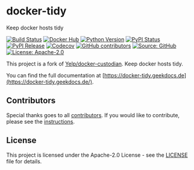 # docker-tidy

Keep docker hosts tidy

[![Build Status](https://img.shields.io/drone/build/thegeeklab/docker-tidy?logo=drone)](https://drone.thegeeklab.de/thegeeklab/docker-tidy)
[![Docker Hub](https://img.shields.io/badge/docker-latest-blue.svg?logo=docker&logoColor=white)](https://hub.docker.com/r/thegeeklab/docker-tidy)
[![Python Version](https://img.shields.io/pypi/pyversions/docker-tidy.svg)](https://pypi.org/project/docker-tidy/)
[![PyPI Status](https://img.shields.io/pypi/status/docker-tidy.svg)](https://pypi.org/project/docker-tidy/)
[![PyPI Release](https://img.shields.io/pypi/v/docker-tidy.svg)](https://pypi.org/project/docker-tidy/)
[![Codecov](https://img.shields.io/codecov/c/github/thegeeklab/docker-tidy)](https://codecov.io/gh/thegeeklab/docker-tidy)
[![GitHub contributors](https://img.shields.io/github/contributors/thegeeklab/docker-tidy)](https://github.com/thegeeklab/docker-tidy/graphs/contributors)
[![Source: GitHub](https://img.shields.io/badge/source-github-blue.svg?logo=github&logoColor=white)](https://github.com/thegeeklab/docker-tidy)
[![License: Apache-2.0](https://img.shields.io/github/license/thegeeklab/docker-tidy)](https://github.com/thegeeklab/docker-tidy/blob/main/LICENSE)

This project is a fork of [Yelp/docker-custodian](https://github.com/Yelp/docker-custodian). Keep docker hosts tidy.

You can find the full documentation at [https://docker-tidy.geekdocs.de](https://docker-tidy.geekdocs.de/).

## Contributors

Special thanks goes to all [contributors](https://github.com/thegeeklab/docker-tidy/graphs/contributors). If you would like to contribute,
please see the [instructions](https://github.com/thegeeklab/docker-tidy/blob/main/CONTRIBUTING.md).

## License

This project is licensed under the Apache-2.0 License - see the [LICENSE](https://github.com/thegeeklab/docker-tidy/blob/main/LICENSE) file for details.
